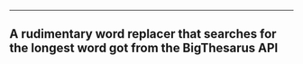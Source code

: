 -----
A rudimentary word replacer that searches for the longest word got from the BigThesarus API
-----